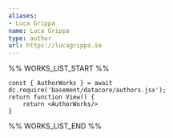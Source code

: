 ```yaml
---
aliases:
- Luca Grippa
name: Luca Grippa
type: author
url: https://lucagrippa.io
---
```



%% WORKS_LIST_START %%

```datacorejsx
const { AuthorWorks } = await dc.require('basement/datacore/authors.jsx');
return function View() {
    return <AuthorWorks/>
}
```
%% WORKS_LIST_END %%